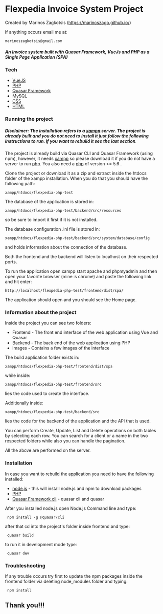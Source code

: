 # Flexpedia Invoice System Project

Created by Marinos Zagkotsis (https://marinoszago.github.io/)

If anything occurs email me at: 

```
marinoszagkotsis@gmail.com
```
##### An Invoice system built with Quasar Framework, VueJs and PHP as a Single Page Application (SPA)

### Tech

* [VueJS] 
* [PHP]
* [Quasar Framework] 
* [MySQL]
* [CSS]
* [HTML]


### Running the project

##### Disclaimer: The installation refers to a [xampp] server. The project is already built and you do not need to install it just follow the following instructions to run. If you want to rebuild it see the last section.

The project is already build via Quasar CLI and Quasar Framework (using npm), however,  it needs [xampp] so please download it if you do not have a server to run [php]. You also need a [php] of version >= 5.6 .

Clone the project or download it as a zip and extract inside the htdocs folder of the xampp installation. When you do that you should have the following path: 

```
xampp/htdocs/flexpedia-php-test
```
The database of the application is stored in:
```
xampp/htdocs/flexpedia-php-test/backend/src/resources
```
so be sure to import it first if it is not installed.

The database configuration .ini file is stored in:
```
xampp/htdocs/flexpedia-php-test/backend/src/system/database/config
```
and holds information about the connection of the database.

Both the frontend and the backend will listen to localhost on their respected ports.

To run the application open xampp start apache and phpmyadmin and then open your favorite browser (mine is chrome) and paste the following link and hit enter: 
```
http://localhost/flexpedia-php-test/frontend/dist/spa/
```
The application should open and you should see the Home page.

### Information about the project
Inside the project you can see two folders:
* Frontend - The front end interface of the web application using Vue and Quasar
* Backend - The back end of the web application using PHP 
* images - Contains a few images of the interface

The build application folder exists in: 
```
xampp/htdocs/flexpedia-php-test/frontend/dist/spa
```

while inside: 
```
xampp/htdocs/flexpedia-php-test/frontend/src
```
lies the code used to create the interface. 

Additionally inside: 
```
xampp/htdocs/flexpedia-php-test/backend/src
```
lies the code for the backend of the application and the API that is used.

You can perform Create, Update, List and Delete operations on both tables by selecting each row.
You can search for a client or a name in the two respected folders while also you can handle the pagination.

All the above are performed on the server.


### Installation
In case you want to rebuild the application you need to have the following installed: 
* [node.js] - this will install node.js and npm to download packages 
* [PHP]
* [Quasar Framework cli] - quasar cli and quasar

After you installed node.js open Node.js Command line and type: 
```
 npm install -g @quasar/cli
```

after that cd into the project's folder inside frontend and type:
```
 quasar build
```

to run it in development mode type: 
```
 quasar dev
```

### Troubleshooting

If any trouble occurs try first to update the npm packages inside the frontend folder via deleting node_modules folder and typing: 
```
 npm install
```


## Thank you!!!

[//]: # (These are reference links used in the body of this note and get stripped out when the markdown processor does its job. There is no need to format nicely because it shouldn't be seen. Thanks SO - http://stackoverflow.com/questions/4823468/store-comments-in-markdown-syntax)


   [marinoszago]: <https://github.com/marinoszago/>
   [git-repo-url]: <https://github.com/marinoszago/flexpedia-php-test>
   [HTML]: <https://en.wikipedia.org/wiki/HTML>
   [CSS]: <https://www.w3.org/Style/CSS/Overview.en.html>
   [MySQL]: <https://www.mysql.com/>
   [Quasar Framework]: <https://quasar.dev/>
   [PHP]: <https://www.php.net/>
   [VueJS]: <https://vuejs.org/>
   [xampp]: <https://www.apachefriends.org/index.html>
   [Quasar Framework cli]: <https://quasar.dev/quasar-cli/installation>
   [node.js]: <https://nodejs.org/en/>
   

